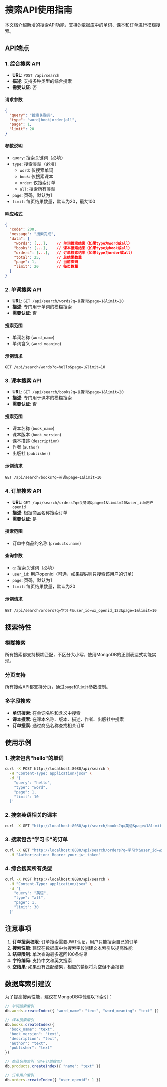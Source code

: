 # 搜索API使用指南

本文档介绍新增的搜索API功能，支持对数据库中的单词、课本和订单进行模糊搜索。

## API端点

### 1. 综合搜索 API
- **URL**: `POST /api/search`
- **描述**: 支持多种类型的综合搜索
- **需要认证**: 否

#### 请求参数
```json
{
  "query": "搜索关键词",
  "type": "word|book|order|all",
  "page": 1,
  "limit": 20
}
```

#### 参数说明
- `query`: 搜索关键词（必填）
- `type`: 搜索类型（必填）
  - `word`: 仅搜索单词
  - `book`: 仅搜索课本
  - `order`: 仅搜索订单
  - `all`: 搜索所有类型
- `page`: 页码，默认为1
- `limit`: 每页结果数量，默认为20，最大100

#### 响应格式
```json
{
  "code": 200,
  "message": "搜索完成",
  "data": {
    "words": [...],    // 单词搜索结果（如果type为word或all）
    "books": [...],    // 课本搜索结果（如果type为book或all）
    "orders": [...],   // 订单搜索结果（如果type为order或all）
    "total": 25,       // 总结果数量
    "page": 1,         // 当前页码
    "limit": 20        // 每页数量
  }
}
```

### 2. 单词搜索 API
- **URL**: `GET /api/search/words?q=关键词&page=1&limit=20`
- **描述**: 专门用于单词的模糊搜索
- **需要认证**: 否

#### 搜索范围
- 单词名称 (`word_name`)
- 单词含义 (`word_meaning`)

#### 示例请求
```
GET /api/search/words?q=hello&page=1&limit=10
```

### 3. 课本搜索 API
- **URL**: `GET /api/search/books?q=关键词&page=1&limit=20`
- **描述**: 专门用于课本的模糊搜索
- **需要认证**: 否

#### 搜索范围
- 课本名称 (`book_name`)
- 课本版本 (`book_version`)
- 课本描述 (`description`)
- 作者 (`author`)
- 出版社 (`publisher`)

#### 示例请求
```
GET /api/search/books?q=英语&page=1&limit=10
```

### 4. 订单搜索 API
- **URL**: `GET /api/search/orders?q=关键词&page=1&limit=20&user_id=用户openid`
- **描述**: 根据商品名称搜索订单
- **需要认证**: 是

#### 搜索范围
- 订单中商品的名称 (`products.name`)

#### 查询参数
- `q`: 搜索关键词（必填）
- `user_id`: 用户openid（可选，如果提供则只搜索该用户的订单）
- `page`: 页码，默认为1
- `limit`: 每页结果数量，默认为20

#### 示例请求
```
GET /api/search/orders?q=学习卡&user_id=wx_openid_123&page=1&limit=10
```

## 搜索特性

### 模糊搜索
所有搜索都支持模糊匹配，不区分大小写。使用MongoDB的正则表达式功能实现。

### 分页支持
所有搜索API都支持分页，通过`page`和`limit`参数控制。

### 多字段搜索
- **单词搜索**: 在单词名称和含义中搜索
- **课本搜索**: 在课本名称、版本、描述、作者、出版社中搜索
- **订单搜索**: 通过商品名称查找相关订单

## 使用示例

### 1. 搜索包含"hello"的单词
```bash
curl -X POST http://localhost:8080/api/search \
  -H "Content-Type: application/json" \
  -d '{
    "query": "hello",
    "type": "word",
    "page": 1,
    "limit": 10
  }'
```

### 2. 搜索英语相关的课本
```bash
curl -X GET "http://localhost:8080/api/search/books?q=英语&page=1&limit=5"
```

### 3. 搜索包含"学习卡"的订单
```bash
curl -X GET "http://localhost:8080/api/search/orders?q=学习卡&user_id=wx_openid_123" \
  -H "Authorization: Bearer your_jwt_token"
```

### 4. 综合搜索所有类型
```bash
curl -X POST http://localhost:8080/api/search \
  -H "Content-Type: application/json" \
  -d '{
    "query": "英语",
    "type": "all",
    "page": 1,
    "limit": 30
  }'
```

## 注意事项

1. **订单搜索权限**: 订单搜索需要JWT认证，用户只能搜索自己的订单
2. **搜索性能**: 建议在数据库中为搜索字段创建文本索引以提高性能
3. **结果限制**: 单次查询最多返回100条结果
4. **字符编码**: 支持中文和英文搜索
5. **空结果**: 如果没有匹配结果，相应的数组将为空但不会报错

## 数据库索引建议

为了提高搜索性能，建议在MongoDB中创建以下索引：

```javascript
// 单词搜索索引
db.words.createIndex({ "word_name": "text", "word_meaning": "text" })

// 课本搜索索引
db.books.createIndex({ 
  "book_name": "text", 
  "book_version": "text", 
  "description": "text", 
  "author": "text", 
  "publisher": "text" 
})

// 商品名称索引（用于订单搜索）
db.products.createIndex({ "name": "text" })

// 订单用户索引
db.orders.createIndex({ "user_openid": 1 })
```